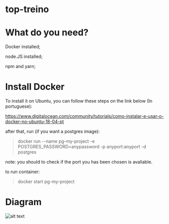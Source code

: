 # top-treino

# What do you need?

Docker installed;

node.JS installed;

npm and yarn;

# Install Docker

To install it on Ubuntu, you can follow these steps on the link below (In portuguese):

https://www.digitalocean.com/community/tutorials/como-instalar-e-usar-o-docker-no-ubuntu-18-04-pt

after that, run (if you want a postgres image):

> docker run --name pg-my-project -e POSTGRES_PASSWORD=anypassword -p anyport:anyport -d postgres

note: you should to check if the port you has been chosen is avaliable.

to run container:

> docker start pg-my-project

# Diagram

![alt text](https://whimsical.com/embed/W4iJa9xfXHbynDSfHFs33u)
